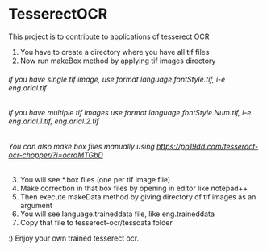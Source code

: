 # TesserectOCR
This project is to contribute to applications of tesserect OCR


1) You have to create a directory where you have all tif files
2) Now run makeBox method by applying tif images directory

###### if you have single tif image, use format language.fontStyle.tif, i-e eng.arial.tif
###### if you have multiple tif images use format language.fontStyle.Num.tif, i-e eng.arial.1.tif, eng.arial.2.tif

###### You can also make box files manually using https://pp19dd.com/tesseract-ocr-chopper/?i=ocrdMTGbD

3) You will see *.box files (one per tif image file)
4) Make correction in that box files by opening in editor like notepad++
5) Then execute makeData method by giving directory of tif images as an argument
6) You will see language.traineddata file, like eng.traineddata
7) Copy that file to tesserect-ocr/tessdata folder

:) Enjoy your own trained tesserect ocr. 

